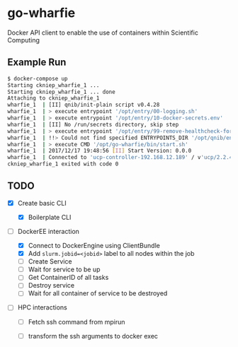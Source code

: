 # go-wharfie
Docker API client to enable the use of containers within Scientific Computing


## Example Run

```bash
$ docker-compose up
Starting ckniep_wharfie_1 ...
Starting ckniep_wharfie_1 ... done
Attaching to ckniep_wharfie_1
wharfie_1  | [II] qnib/init-plain script v0.4.28
wharfie_1  | > execute entrypoint '/opt/entry/00-logging.sh'
wharfie_1  | > execute entrypoint '/opt/entry/10-docker-secrets.env'
wharfie_1  | [II] No /run/secrets directory, skip step
wharfie_1  | > execute entrypoint '/opt/entry/99-remove-healthcheck-force.sh'
wharfie_1  | !!> Could not find specified ENTRYPOINTS_DIR '/opt/qnib/entry/'
wharfie_1  | > execute CMD '/opt/go-wharfie/bin/start.sh'
wharfie_1  | 2017/12/17 19:48:56 [II] Start Version: 0.0.0
wharfie_1  | Connected to 'ucp-controller-192.168.12.189' / v'ucp/2.2.4' (SWARM: active)
ckniep_wharfie_1 exited with code 0
```

## TODO

- [X] Create basic CLI

    - [X] Boilerplate CLI

- [ ] DockerEE interaction

    - [X] Connect to DockerEngine using ClientBundle
    - [X] Add `slurm.jobid=<jobid>` label to all nodes within the job
    - [ ] Create Service
    - [ ] Wait for service to be up
    - [ ] Get ContainerID of all tasks
    - [ ] Destroy service
    - [ ] Wait for all container of service to be destroyed

- [ ] HPC interactions

    - [ ] Fetch ssh command from mpirun
    - [ ] transform the ssh arguments to docker exec

